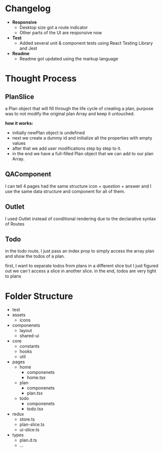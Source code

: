 # **Changelog**

- **Responsive**
  - Desktop size got a route indicator
  - Other parts of the UI are responsive now
- **Test**
  - Added several unit & component tests using React Testing Library and Jest
- **Readme**
  - Readme got updated using the markup language

# **Thought Process**

## **PlanSlice**

a Plan object that will fill through the life cycle of creating a plan, purpose was to not modify the original plan Array and keep it untouched.

**how it works:**

- initially newPlan object is undefined
- next we create a dummy id and initialize all the properties with empty values
- after that we add user modifications step by step to it.
- in the end we have a full-filled Plan object that we can add to our plan Array.

## **QAComponent**

I can tell 4 pages had the same structure
icon + question + answer and I use the same data structure and component for all of them.

## **Outlet**

I used Outlet instead of conditional rendering due to the declarative syntax of Routes

## **Todo**

in the todo route, I just pass an index prop
to simply access the array plan and show the todos of a plan.

first, I want to separate todos from plans
in a different slice but I just figured out we can`t access a slice in another slice.
in the end, todos are very tight to plans

# **Folder Structure**

- test
- assets
  - icons
- componenets
  - layout
  - shared-ui
- core
  - constants
  - hooks
  - util
- pages
  - home
    - componenets
    - home.tsx
  - plan
    - componenets
    - plan.tsx
  - todo
    - componenets
    - todo.tsx
- redux
  - store.ts
  - plan-slice.ts
  - ui-slice.ts
- types
  - plan.d.ts
  - ...
